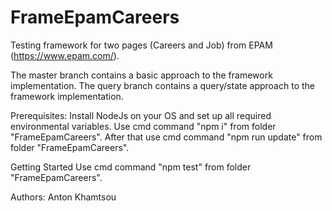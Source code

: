 # FrameEpamCareers
Testing framework for two pages (Careers and Job) from EPAM (https://www.epam.com/).

The master branch contains a basic approach to the framework implementation.
The query branch contains a query/state approach to the framework implementation.

Prerequisites:
Install NodeJs on your OS and set up all required environmental variables.
Use cmd command "npm i" from folder "FrameEpamCareers".
After that use cmd command "npm run update" from folder "FrameEpamCareers".

Getting Started
Use cmd command "npm test" from folder "FrameEpamCareers".

Authors:
Anton Khamtsou
